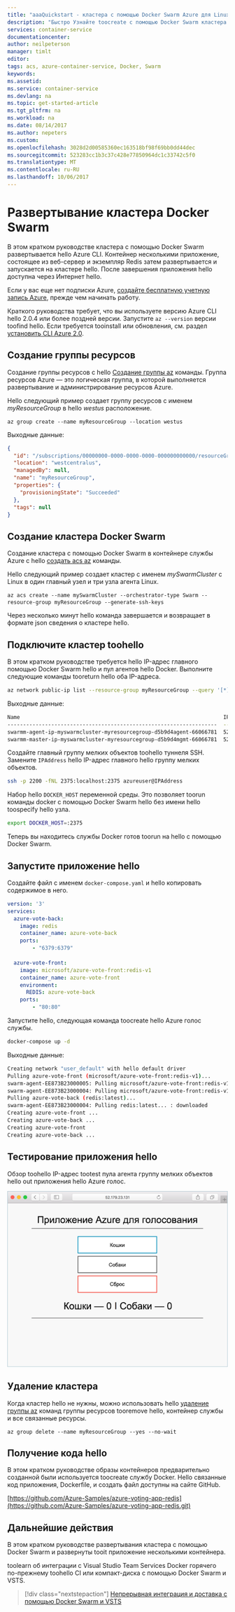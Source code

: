 ```yaml
---
title: "aaaQuickstart - кластера с помощью Docker Swarm Azure для Linux | Документы Microsoft"
description: "Быстро Узнайте toocreate с помощью Docker Swarm кластера для Linux с контейнерами в службе контейнера Azure с hello Azure CLI."
services: container-service
documentationcenter: 
author: neilpeterson
manager: timlt
editor: 
tags: acs, azure-container-service, Docker, Swarm
keywords: 
ms.assetid: 
ms.service: container-service
ms.devlang: na
ms.topic: get-started-article
ms.tgt_pltfrm: na
ms.workload: na
ms.date: 08/14/2017
ms.author: nepeters
ms.custom: 
ms.openlocfilehash: 3028d2d00585360ec163518bf98f69bb0dd44dec
ms.sourcegitcommit: 523283cc1b3c37c428e77850964dc1c33742c5f0
ms.translationtype: MT
ms.contentlocale: ru-RU
ms.lasthandoff: 10/06/2017
---
```

# <a name="deploy-docker-swarm-cluster"></a>Развертывание кластера Docker Swarm

В этом кратком руководстве кластера с помощью Docker Swarm развертывается hello Azure CLI. Контейнер несколькими приложение, состоящее из веб-сервер и экземпляр Redis затем развертывается и запускается на кластере hello. После завершения приложения hello доступна через Интернет hello.

Если у вас еще нет подписки Azure, [создайте бесплатную учетную запись Azure](https://azure.microsoft.com/free/?WT.mc_id=A261C142F), прежде чем начинать работу.

Краткого руководства требует, что вы используете версию Azure CLI hello 2.0.4 или более поздней версии. Запустите `az --version` версии toofind hello. Если требуется tooinstall или обновления, см. раздел [установить CLI Azure 2.0]( /cli/azure/install-azure-cli).

## <a name="create-a-resource-group"></a>Создание группы ресурсов

Создание группы ресурсов с hello [Создание группы az](/cli/azure/group#create) команды. Группа ресурсов Azure — это логическая группа, в которой выполняется развертывание и администрирование ресурсов Azure.

Hello следующий пример создает группу ресурсов с именем *myResourceGroup* в hello *westus* расположение.

```azurecli-interactive
az group create --name myResourceGroup --location westus
```

Выходные данные:

```json
{
  "id": "/subscriptions/00000000-0000-0000-0000-000000000000/resourceGroups/myResourceGroup",
  "location": "westcentralus",
  "managedBy": null,
  "name": "myResourceGroup",
  "properties": {
    "provisioningState": "Succeeded"
  },
  "tags": null
}
```

## <a name="create-docker-swarm-cluster"></a>Создание кластера Docker Swarm

Создание кластера с помощью Docker Swarm в контейнере службы Azure с hello [создать acs az](/cli/azure/acs#create) команды. 

Hello следующий пример создает кластер с именем *mySwarmCluster* с Linux в один главный узел и три узла агента Linux.

```azurecli-interactive
az acs create --name mySwarmCluster --orchestrator-type Swarm --resource-group myResourceGroup --generate-ssh-keys
```

Через несколько минут hello команда завершается и возвращает в формате json сведения о кластере hello.

## <a name="connect-toohello-cluster"></a>Подключите кластер toohello

В этом кратком руководстве требуется hello IP-адрес главного помощью Docker Swarm hello и пул агентов hello Docker. Выполните следующие команды tooreturn hello оба IP-адреса.


```bash
az network public-ip list --resource-group myResourceGroup --query '[*].{Name:name,IPAddress:ipAddress}' -o table
```

Выходные данные:

```bash
Name                                                                 IPAddress
-------------------------------------------------------------------  -------------
swarmm-agent-ip-myswarmcluster-myresourcegroup-d5b9d4agent-66066781  52.179.23.131
swarmm-master-ip-myswarmcluster-myresourcegroup-d5b9d4mgmt-66066781  52.141.37.199
```

Создайте главный группу мелких объектов toohello туннеля SSH. Замените `IPAddress` hello IP-адрес главного hello группу мелких объектов.

```bash
ssh -p 2200 -fNL 2375:localhost:2375 azureuser@IPAddress
```

Набор hello `DOCKER_HOST` переменной среды. Это позволяет toorun команды docker с помощью Docker Swarm hello без имени hello toospecify hello узла.

```bash
export DOCKER_HOST=:2375
```

Теперь вы находитесь службы Docker готов toorun на hello с помощью Docker Swarm.


## <a name="run-hello-application"></a>Запустите приложение hello

Создайте файл с именем `docker-compose.yaml` и hello копировать содержимое в него.

```yaml
version: '3'
services:
  azure-vote-back:
    image: redis
    container_name: azure-vote-back
    ports:
        - "6379:6379"

  azure-vote-front:
    image: microsoft/azure-vote-front:redis-v1
    container_name: azure-vote-front
    environment:
      REDIS: azure-vote-back
    ports:
        - "80:80"
```

Запустите hello, следующая команда toocreate hello Azure голос службы.

```bash
docker-compose up -d
```

Выходные данные:

```bash
Creating network "user_default" with hello default driver
Pulling azure-vote-front (microsoft/azure-vote-front:redis-v1)...
swarm-agent-EE873B23000005: Pulling microsoft/azure-vote-front:redis-v1...
swarm-agent-EE873B23000004: Pulling microsoft/azure-vote-front:redis-v1... : downloaded
Pulling azure-vote-back (redis:latest)...
swarm-agent-EE873B23000004: Pulling redis:latest... : downloaded
Creating azure-vote-front ... 
Creating azure-vote-back ... 
Creating azure-vote-front
Creating azure-vote-back ...
```

## <a name="test-hello-application"></a>Тестирование приложения hello

Обзор toohello IP-адрес tootest пула агента группу мелких объектов hello out приложения hello Azure голос.

![Изображение просмотра tooAzure голоса](media/container-service-docker-swarm-mode-walkthrough/azure-vote.png)

## <a name="delete-cluster"></a>Удаление кластера
Когда кластер hello не нужны, можно использовать hello [удаление группы az](/cli/azure/group#delete) команд группы ресурсов tooremove hello, контейнер службы и все связанные ресурсы.

```azurecli-interactive
az group delete --name myResourceGroup --yes --no-wait
```

## <a name="get-hello-code"></a>Получение кода hello

В этом кратком руководстве образы контейнеров предварительно созданной были используется toocreate службу Docker. Hello связанные код приложения, Dockerfile, и создать файл доступны на сайте GitHub.

[https://github.com/Azure-Samples/azure-voting-app-redis](https://github.com/Azure-Samples/azure-voting-app-redis.git)

## <a name="next-steps"></a>Дальнейшие действия

В этом кратком руководстве развертывания кластера с помощью Docker Swarm и развернуты tooit приложение несколькими контейнера.

toolearn об интеграции с Visual Studio Team Services Docker горячего по-прежнему toohello CI или компакт-диска с помощью Docker Swarm и VSTS.

> [!div class="nextstepaction"]
> [Непрерывная интеграция и доставка с помощью Docker Swarm и VSTS](./container-service-docker-swarm-setup-ci-cd.md)